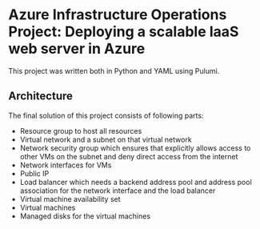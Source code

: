 # Azure Infrastructure Operations Project: Deploying a scalable IaaS web server in Azure
This project was written both in Python and YAML using Pulumi.

## Architecture

The final solution of this project consists of following parts:

* Resource group to host all resources
* Virtual network and a subnet on that virtual network
* Network security group which ensures that explicitly allows access to other VMs on the subnet and deny direct access from the internet
* Network interfaces for VMs
* Public IP
* Load balancer which needs a backend address pool and address pool association for the network interface and the load balancer
* Virtual machine availability set
* Virtual machines
* Managed disks for the virtual machines